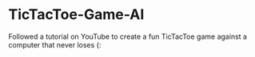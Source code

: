 # TicTacToe-Game-AI

Followed a tutorial on YouTube to create a fun TicTacToe game against a computer that never loses (:

